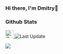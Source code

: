 ### Hi there, I'm Dmitry👋

### Github Stats

<p>
   <a href="https://img.shields.io/github/followers/bymagadan?label=Follow&style=social">
      <img alt="Coverage" src="https://img.shields.io/github/followers/bymagadan?label=Follow&style=social" height="25">
   </a>
   <img alt="Last Update" src="https://img.shields.io/github/last-commit/ivangrov/bymagadan?logo=markdown&label=LAST+UPDATE&color=29bf12&style=flat">
</p>

![](https://github-readme-stats.vercel.app/api?username=bymagadan&count_private=true&show_icons=true&count_private=true)
